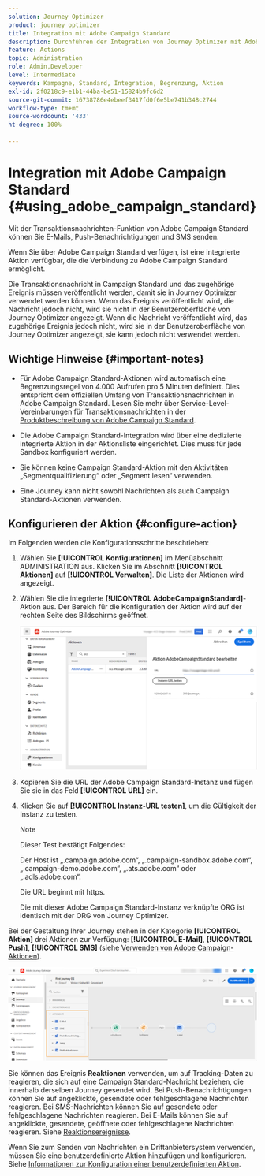 ```yaml
---
solution: Journey Optimizer
product: journey optimizer
title: Integration mit Adobe Campaign Standard
description: Durchführen der Integration von Journey Optimizer mit Adobe Campaign Standard
feature: Actions
topic: Administration
role: Admin,Developer
level: Intermediate
keywords: Kampagne, Standard, Integration, Begrenzung, Aktion
exl-id: 2f0218c9-e1b1-44ba-be51-15824b9fc6d2
source-git-commit: 16738786e4ebeef3417fd0f6e5be741b348c2744
workflow-type: tm+mt
source-wordcount: '433'
ht-degree: 100%

---
```


# Integration mit Adobe Campaign Standard {#using_adobe_campaign_standard}

Mit der Transaktionsnachrichten-Funktion von Adobe Campaign Standard können Sie E-Mails, Push-Benachrichtigungen und SMS senden.

Wenn Sie über Adobe Campaign Standard verfügen, ist eine integrierte Aktion verfügbar, die die Verbindung zu Adobe Campaign Standard ermöglicht.

Die Transaktionsnachricht in Campaign Standard und das zugehörige Ereignis müssen veröffentlicht werden, damit sie in Journey Optimizer verwendet werden können. Wenn das Ereignis veröffentlicht wird, die Nachricht jedoch nicht, wird sie nicht in der Benutzeroberfläche von Journey Optimizer angezeigt. Wenn die Nachricht veröffentlicht wird, das zugehörige Ereignis jedoch nicht, wird sie in der Benutzeroberfläche von Journey Optimizer angezeigt, sie kann jedoch nicht verwendet werden.

## Wichtige Hinweise {#important-notes}

* Für Adobe Campaign Standard-Aktionen wird automatisch eine Begrenzungsregel von 4.000 Aufrufen pro 5 Minuten definiert. Dies entspricht dem offiziellen Umfang von Transaktionsnachrichten in Adobe Campaign Standard. Lesen Sie mehr über Service-Level-Vereinbarungen für Transaktionsnachrichten in der [Produktbeschreibung von Adobe Campaign Standard](https://helpx.adobe.com/de/legal/product-descriptions/campaign-standard.html).

* Die Adobe Campaign Standard-Integration wird über eine dedizierte integrierte Aktion in der Aktionsliste eingerichtet. Dies muss für jede Sandbox konfiguriert werden.

* Sie können keine Campaign Standard-Aktion mit den Aktivitäten „Segmentqualifizierung“ oder „Segment lesen“ verwenden.

* Eine Journey kann nicht sowohl Nachrichten als auch Campaign Standard-Aktionen verwenden.

## Konfigurieren der Aktion {#configure-action}

Im Folgenden werden die Konfigurationsschritte beschrieben:

1. Wählen Sie **[!UICONTROL Konfigurationen]** im Menüabschnitt ADMINISTRATION aus. Klicken Sie im Abschnitt **[!UICONTROL Aktionen]** auf **[!UICONTROL Verwalten]**. Die Liste der Aktionen wird angezeigt.

1. Wählen Sie die integrierte **[!UICONTROL AdobeCampaignStandard]**-Aktion aus. Der Bereich für die Konfiguration der Aktion wird auf der rechten Seite des Bildschirms geöffnet.

   ![](assets/actioncampaign.png)

1. Kopieren Sie die URL der Adobe Campaign Standard-Instanz und fügen Sie sie in das Feld **[!UICONTROL URL]** ein.

1. Klicken Sie auf **[!UICONTROL Instanz-URL testen]**, um die Gültigkeit der Instanz zu testen.

   >[!NOTE]
   >
   >Dieser Test bestätigt Folgendes:
   >
   >Der Host ist „.campaign.adobe.com“, „.campaign-sandbox.adobe.com“, „.campaign-demo.adobe.com“, „.ats.adobe.com“ oder „.adls.adobe.com“.
   >
   >Die URL beginnt mit https.
   >
   >Die mit dieser Adobe Campaign Standard-Instanz verknüpfte ORG ist identisch mit der ORG von Journey Optimizer.

Bei der Gestaltung Ihrer Journey stehen in der Kategorie **[!UICONTROL Aktion]** drei Aktionen zur Verfügung: **[!UICONTROL E-Mail]**, **[!UICONTROL Push]**, **[!UICONTROL SMS]** (siehe [Verwenden von Adobe Campaign-Aktionen](../building-journeys/using-adobe-campaign-standard.md)).

![](assets/journey58.png)

Sie können das Ereignis **Reaktionen** verwenden, um auf Tracking-Daten zu reagieren, die sich auf eine Campaign Standard-Nachricht beziehen, die innerhalb derselben Journey gesendet wird. Bei Push-Benachrichtigungen können Sie auf angeklickte, gesendete oder fehlgeschlagene Nachrichten reagieren. Bei SMS-Nachrichten können Sie auf gesendete oder fehlgeschlagene Nachrichten reagieren. Bei E-Mails können Sie auf angeklickte, gesendete, geöffnete oder fehlgeschlagene Nachrichten reagieren. Siehe [Reaktionsereignisse](../building-journeys/reaction-events.md).

Wenn Sie zum Senden von Nachrichten ein Drittanbietersystem verwenden, müssen Sie eine benutzerdefinierte Aktion hinzufügen und konfigurieren. Siehe [Informationen zur Konfiguration einer benutzerdefinierten Aktion](../action/about-custom-action-configuration.md).
